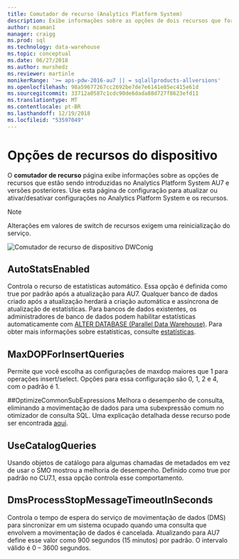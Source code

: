 ```yaml
---
title: Comutador de recurso (Analytics Platform System)
description: Exibe informações sobre as opções de dois recursos que foram introduzidos no Analytics Platform System AU7.
author: mzaman1
manager: craigg
ms.prod: sql
ms.technology: data-warehouse
ms.topic: conceptual
ms.date: 06/27/2018
ms.author: murshedz
ms.reviewer: martinle
monikerRange: '>= aps-pdw-2016-au7 || = sqlallproducts-allversions'
ms.openlocfilehash: 98a59677267cc2692be7de7e6141e85ec415e61d
ms.sourcegitcommit: 33712a0587c1cdc90de6dada88d727f8623efd11
ms.translationtype: MT
ms.contentlocale: pt-BR
ms.lasthandoff: 12/19/2018
ms.locfileid: "53597049"
---
```

# <a name="appliance-feature-switches"></a>Opções de recursos do dispositivo
O **comutador de recurso** página exibe informações sobre as opções de recursos que estão sendo introduzidas no Analytics Platform System AU7 e versões posteriores. Use esta página de configuração para atualizar ou ativar/desativar configurações no Analytics Platform System e os recursos. 

> [!NOTE]
> Alterações em valores de switch de recursos exigem uma reinicialização do serviço.

![Comutador de recurso de dispositivo DWConig](media/feature-switch/SQL_Server_PDW_DWConfig_feature_switch.png "DWConig comutador de recurso de dispositivo") 

## <a name="autostatsenabled"></a>AutoStatsEnabled
Controla o recurso de estatísticas automático. Essa opção é definida como true por padrão após a atualização para AU7. Qualquer banco de dados criado após a atualização herdará a criação automática e assíncrona de atualização de estatísticas. Para bancos de dados existentes, os administradores de banco de dados podem habilitar estatísticas automaticamente com [ALTER DATABASE (Parallel Data Warehouse)](../t-sql/statements/alter-database-transact-sql.md?tabs=sqlpdw). Para obter mais informações sobre estatísticas, consulte [estatísticas](../relational-databases/statistics/statistics.md).

## <a name="maxdopforinsertqueries"></a>MaxDOPForInsertQueries
Permite que você escolha as configurações de maxdop maiores que 1 para operações insert/select. Opções para essa configuração são 0, 1, 2 e 4, com o padrão é 1.

##<a name="optimizecommonsubexpressions"></a>OptimizeCommonSubExpressions
Melhora o desempenho de consulta, eliminando a movimentação de dados para uma subexpressão comum no otimizador de consulta SQL. Uma explicação detalhada desse recurso pode ser encontrada [aqui](common-sub-expression-elimination.md).

## <a name="usecatalogqueries"></a>UseCatalogQueries
Usando objetos de catálogo para algumas chamadas de metadados em vez de usar o SMO mostrou a melhoria de desempenho. Definido como true por padrão no CU7.1, essa opção controla esse comportamento. 

## <a name="dmsprocessstopmessagetimeoutinseconds"></a>DmsProcessStopMessageTimeoutInSeconds
Controla o tempo de espera do serviço de movimentação de dados (DMS) para sincronizar em um sistema ocupado quando uma consulta que envolvem a movimentação de dados é cancelada. Atualizando para AU7 define esse valor como 900 segundos (15 minutos) por padrão. O intervalo válido é 0 – 3600 segundos.
